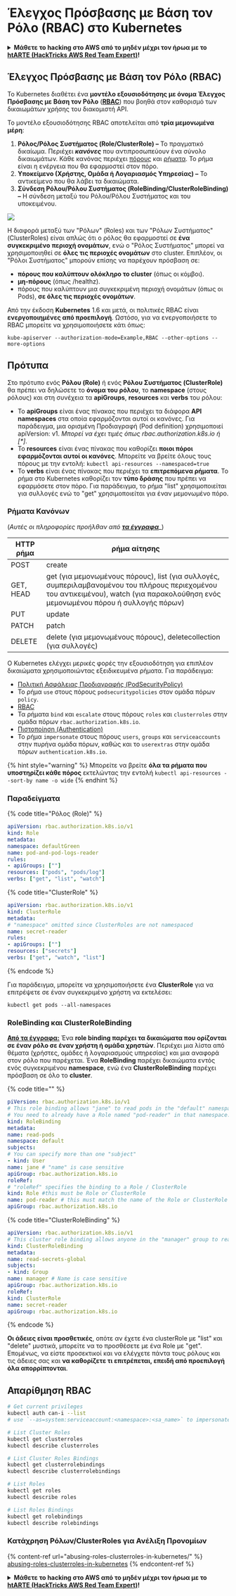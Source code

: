 # Έλεγχος Πρόσβασης με Βάση τον Ρόλο (RBAC) στο Kubernetes

<details>

<summary><strong>Μάθετε το hacking στο AWS από το μηδέν μέχρι τον ήρωα με το</strong> <a href="https://training.hacktricks.xyz/courses/arte"><strong>htARTE (HackTricks AWS Red Team Expert)</strong></a><strong>!</strong></summary>

Άλλοι τρόποι για να υποστηρίξετε το HackTricks:

* Αν θέλετε να δείτε την **εταιρεία σας να διαφημίζεται στο HackTricks** ή να **κατεβάσετε το HackTricks σε μορφή PDF** ελέγξτε τα [**ΣΧΕΔΙΑ ΣΥΝΔΡΟΜΗΣ**](https://github.com/sponsors/carlospolop)!
* Αποκτήστε το [**επίσημο PEASS & HackTricks swag**](https://peass.creator-spring.com)
* Ανακαλύψτε [**την Οικογένεια PEASS**](https://opensea.io/collection/the-peass-family), τη συλλογή μας από αποκλειστικά [**NFTs**](https://opensea.io/collection/the-peass-family)
* **Εγγραφείτε στην** 💬 [**ομάδα Discord**](https://discord.gg/hRep4RUj7f) ή στην [**ομάδα telegram**](https://t.me/peass) ή **ακολουθήστε** με στο **Twitter** 🐦 [**@carlospolopm**](https://twitter.com/carlospolopm)**.**
* **Μοιραστείτε τα hacking tricks σας υποβάλλοντας PRs στα** [**HackTricks**](https://github.com/carlospolop/hacktricks) και [**HackTricks Cloud**](https://github.com/carlospolop/hacktricks-cloud) αποθετήρια του github.

</details>

## Έλεγχος Πρόσβασης με Βάση τον Ρόλο (RBAC)

Το Kubernetes διαθέτει ένα **μοντέλο εξουσιοδότησης με όνομα Έλεγχος Πρόσβασης με Βάση τον Ρόλο** ([**RBAC**](https://kubernetes.io/docs/reference/access-authn-authz/rbac/)) που βοηθά στον καθορισμό των δικαιωμάτων χρήσης του διακομιστή API.

Το μοντέλο εξουσιοδότησης RBAC αποτελείται από **τρία μεμονωμένα μέρη**:

1. **Ρόλος/Ρόλος Συστήματος (Role/ClusterRole) ­–** Το πραγματικό δικαίωμα. Περιέχει _**κανόνες**_ που αντιπροσωπεύουν ένα σύνολο δικαιωμάτων. Κάθε κανόνας περιέχει [πόρους](https://kubernetes.io/docs/reference/kubectl/overview/#resource-types) και [ρήματα](https://kubernetes.io/docs/reference/access-authn-authz/authorization/#determine-the-request-verb). Το ρήμα είναι η ενέργεια που θα εφαρμοστεί στον πόρο.
2. **Υποκείμενο (Χρήστης, Ομάδα ή Λογαριασμός Υπηρεσίας) –** Το αντικείμενο που θα λάβει τα δικαιώματα.
3. **Σύνδεση Ρόλου/Ρόλου Συστήματος (RoleBinding/ClusterRoleBinding) –** Η σύνδεση μεταξύ του Ρόλου/Ρόλου Συστήματος και του υποκειμένου.

![](https://www.cyberark.com/wp-content/uploads/2018/12/rolebiding\_serviceaccount\_and\_role-1024x551.png)

Η διαφορά μεταξύ των "Ρόλων" (Roles) και των "Ρόλων Συστήματος" (ClusterRoles) είναι απλώς ότι ο ρόλος θα εφαρμοστεί σε **ένα συγκεκριμένο** **περιοχή ονομάτων**, ενώ ο "Ρόλος Συστήματος" μπορεί να χρησιμοποιηθεί σε **όλες τις περιοχές ονομάτων** στο cluster. Επιπλέον, οι "Ρόλοι Συστήματος" μπορούν επίσης να παρέχουν πρόσβαση σε:

* **πόρους που καλύπτουν ολόκληρο το cluster** (όπως οι κόμβοι).
* **μη-πόρους** (όπως /healthz).
* πόρους που καλύπτουν μια συγκεκριμένη περιοχή ονομάτων (όπως οι Pods), **σε όλες τις περιοχές ονομάτων**.

Από την έκδοση **Kubernetes** 1.6 και μετά, οι πολιτικές RBAC είναι **ενεργοποιημένες από προεπιλογή**. Ωστόσο, για να ενεργοποιήσετε το RBAC μπορείτε να χρησιμοποιήσετε κάτι όπως:
```
kube-apiserver --authorization-mode=Example,RBAC --other-options --more-options
```
## Πρότυπα

Στο πρότυπο ενός **Ρόλου (Role)** ή ενός **Ρόλου Συστήματος (ClusterRole)** θα πρέπει να δηλώσετε το **όνομα του ρόλου**, το **namespace** (στους ρόλους) και στη συνέχεια τα **apiGroups**, **resources** και **verbs** του ρόλου:

* Το **apiGroups** είναι ένας πίνακας που περιέχει τα διάφορα **API namespaces** στα οποία εφαρμόζονται αυτοί οι κανόνες. Για παράδειγμα, μια ορισμένη Προδιαγραφή (Pod definition) χρησιμοποιεί apiVersion: v1. _Μπορεί να έχει τιμές όπως rbac.authorization.k8s.io ή \[\*]_.
* Το **resources** είναι ένας πίνακας που καθορίζει **ποιοι πόροι εφαρμόζονται αυτοί οι κανόνες**. Μπορείτε να βρείτε όλους τους πόρους με την εντολή: `kubectl api-resources --namespaced=true`
* Το **verbs** είναι ένας πίνακας που περιέχει τα **επιτρεπόμενα ρήματα**. Το ρήμα στο Kubernetes καθορίζει τον **τύπο δράσης** που πρέπει να εφαρμόσετε στον πόρο. Για παράδειγμα, το ρήμα "list" χρησιμοποιείται για συλλογές ενώ το "get" χρησιμοποιείται για έναν μεμονωμένο πόρο.

### Ρήματα Κανόνων

(_Αυτές οι πληροφορίες προήλθαν από_ [_**τα έγγραφα**_](https://kubernetes.io/docs/reference/access-authn-authz/authorization/#determine-the-request-verb)_)

| HTTP ρήμα | ρήμα αίτησης                                                                                                                                                 |
| --------- | ------------------------------------------------------------------------------------------------------------------------------------------------------------- |
| POST      | create                                                                                                                                                        |
| GET, HEAD | get (για μεμονωμένους πόρους), list (για συλλογές, συμπεριλαμβανομένου του πλήρους περιεχομένου του αντικειμένου), watch (για παρακολούθηση ενός μεμονωμένου πόρου ή συλλογής πόρων) |
| PUT       | update                                                                                                                                                        |
| PATCH     | patch                                                                                                                                                         |
| DELETE    | delete (για μεμονωμένους πόρους), deletecollection (για συλλογές)                                                                                             |

Ο Kubernetes ελέγχει μερικές φορές την εξουσιοδότηση για επιπλέον δικαιώματα χρησιμοποιώντας εξειδικευμένα ρήματα. Για παράδειγμα:

* [Πολιτική Ασφάλειας Προδιαγραφής (PodSecurityPolicy)](https://kubernetes.io/docs/concepts/policy/pod-security-policy/)
* Το ρήμα `use` στους πόρους `podsecuritypolicies` στον ομάδα πόρων `policy`.
* [RBAC](https://kubernetes.io/docs/reference/access-authn-authz/rbac/#privilege-escalation-prevention-and-bootstrapping)
* Τα ρήματα `bind` και `escalate` στους πόρους `roles` και `clusterroles` στην ομάδα πόρων `rbac.authorization.k8s.io`.
* [Πιστοποίηση (Authentication)](https://kubernetes.io/docs/reference/access-authn-authz/authentication/)
* Το ρήμα `impersonate` στους πόρους `users`, `groups` και `serviceaccounts` στην πυρήνα ομάδα πόρων, καθώς και το `userextras` στην ομάδα πόρων `authentication.k8s.io`.

{% hint style="warning" %}
Μπορείτε να βρείτε **όλα τα ρήματα που υποστηρίζει κάθε πόρος** εκτελώντας την εντολή `kubectl api-resources --sort-by name -o wide`
{% endhint %}

### Παραδείγματα

{% code title="Ρόλος (Role)" %}
```yaml
apiVersion: rbac.authorization.k8s.io/v1
kind: Role
metadata:
namespace: defaultGreen
name: pod-and-pod-logs-reader
rules:
- apiGroups: [""]
resources: ["pods", "pods/log"]
verbs: ["get", "list", "watch"]
```
{% code title="ClusterRole" %}
```yaml
apiVersion: rbac.authorization.k8s.io/v1
kind: ClusterRole
metadata:
# "namespace" omitted since ClusterRoles are not namespaced
name: secret-reader
rules:
- apiGroups: [""]
resources: ["secrets"]
verbs: ["get", "watch", "list"]
```
{% endcode %}

Για παράδειγμα, μπορείτε να χρησιμοποιήσετε ένα **ClusterRole** για να επιτρέψετε σε έναν συγκεκριμένο χρήστη να εκτελέσει:
```
kubectl get pods --all-namespaces
```
### **RoleBinding και ClusterRoleBinding**

**[Από τα έγγραφα:](https://kubernetes.io/docs/reference/access-authn-authz/rbac/#rolebinding-and-clusterrolebinding)** Ένα **role binding παρέχει τα δικαιώματα που ορίζονται σε έναν ρόλο σε έναν χρήστη ή ομάδα χρηστών**. Περιέχει μια λίστα από θέματα (χρήστες, ομάδες ή λογαριασμούς υπηρεσίας) και μια αναφορά στον ρόλο που παρέχεται. Ένα **RoleBinding** παρέχει δικαιώματα εντός ενός συγκεκριμένου **namespace**, ενώ ένα **ClusterRoleBinding** παρέχει πρόσβαση σε όλο το **cluster**.

{% code title="" %}
```yaml
piVersion: rbac.authorization.k8s.io/v1
# This role binding allows "jane" to read pods in the "default" namespace.
# You need to already have a Role named "pod-reader" in that namespace.
kind: RoleBinding
metadata:
name: read-pods
namespace: default
subjects:
# You can specify more than one "subject"
- kind: User
name: jane # "name" is case sensitive
apiGroup: rbac.authorization.k8s.io
roleRef:
# "roleRef" specifies the binding to a Role / ClusterRole
kind: Role #this must be Role or ClusterRole
name: pod-reader # this must match the name of the Role or ClusterRole you wish to bind to
apiGroup: rbac.authorization.k8s.io
```
{% code title="ClusterRoleBinding" %}
```yaml
apiVersion: rbac.authorization.k8s.io/v1
# This cluster role binding allows anyone in the "manager" group to read secrets in any namespace.
kind: ClusterRoleBinding
metadata:
name: read-secrets-global
subjects:
- kind: Group
name: manager # Name is case sensitive
apiGroup: rbac.authorization.k8s.io
roleRef:
kind: ClusterRole
name: secret-reader
apiGroup: rbac.authorization.k8s.io
```
{% endcode %}

**Οι άδειες είναι προσθετικές**, οπότε αν έχετε ένα clusterRole με "list" και "delete" μυστικά, μπορείτε να το προσθέσετε με ένα Role με "get". Επομένως, να είστε προσεκτικοί και να ελέγχετε πάντα τους ρόλους και τις άδειες σας και **να καθορίζετε τι επιτρέπεται, επειδή από προεπιλογή όλα απορρίπτονται**.

## **Απαρίθμηση RBAC**
```bash
# Get current privileges
kubectl auth can-i --list
# use `--as=system:serviceaccount:<namespace>:<sa_name>` to impersonate a service account

# List Cluster Roles
kubectl get clusterroles
kubectl describe clusterroles

# List Cluster Roles Bindings
kubectl get clusterrolebindings
kubectl describe clusterrolebindings

# List Roles
kubectl get roles
kubectl describe roles

# List Roles Bindings
kubectl get rolebindings
kubectl describe rolebindings
```
### Κατάχρηση Ρόλων/ClusterRoles για Ανέλιξη Προνομίων

{% content-ref url="abusing-roles-clusterroles-in-kubernetes/" %}
[abusing-roles-clusterroles-in-kubernetes](abusing-roles-clusterroles-in-kubernetes/)
{% endcontent-ref %}

<details>

<summary><strong>Μάθετε το hacking στο AWS από το μηδέν μέχρι τον ήρωα με το</strong> <a href="https://training.hacktricks.xyz/courses/arte"><strong>htARTE (HackTricks AWS Red Team Expert)</strong></a><strong>!</strong></summary>

Άλλοι τρόποι για να υποστηρίξετε το HackTricks:

* Εάν θέλετε να δείτε την **εταιρεία σας να διαφημίζεται στο HackTricks** ή να **κατεβάσετε το HackTricks σε μορφή PDF**, ελέγξτε τα [**ΠΑΚΕΤΑ ΣΥΝΔΡΟΜΗΣ**](https://github.com/sponsors/carlospolop)!
* Αποκτήστε το [**επίσημο PEASS & HackTricks swag**](https://peass.creator-spring.com)
* Ανακαλύψτε [**την Οικογένεια PEASS**](https://opensea.io/collection/the-peass-family), τη συλλογή μας από αποκλειστικά [**NFTs**](https://opensea.io/collection/the-peass-family)
* **Εγγραφείτε στη** 💬 [**ομάδα Discord**](https://discord.gg/hRep4RUj7f) ή στη [**ομάδα telegram**](https://t.me/peass) ή **ακολουθήστε** με στο **Twitter** 🐦 [**@carlospolopm**](https://twitter.com/carlospolopm)**.**
* **Μοιραστείτε τα hacking tricks σας υποβάλλοντας PRs στα** [**HackTricks**](https://github.com/carlospolop/hacktricks) και [**HackTricks Cloud**](https://github.com/carlospolop/hacktricks-cloud) αποθετήρια του github.

</details>
